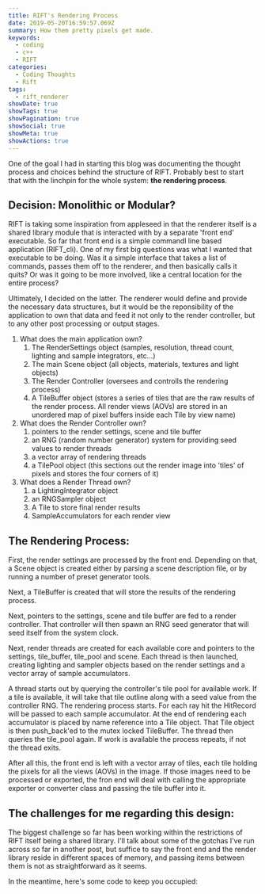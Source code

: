 ```yaml
---
title: RIFT's Rendering Process
date: 2019-05-20T16:59:57.069Z
summary: How them pretty pixels get made.
keywords:
  - coding
  - c++
  - RIFT
categories:
  - Coding Thoughts
  - Rift
tags:
  - rift_renderer
showDate: true
showTags: true
showPagination: true
showSocial: true
showMeta: true
showActions: true
---
```

One of the goal I had in starting this blog was documenting the thought process and choices behind the structure of RIFT.  Probably best to start that with the linchpin for the whole system: **the rendering process**.

## Decision: Monolithic or Modular?

RIFT is taking some inspiration from appleseed in that the renderer itself is a shared library module that is interacted with by a separate 'front end' executable.  So far that front end is a simple commandl line based application (RIFT_cli).  One of my first big questions was what I wanted that executable to be doing.  Was it a simple interface that takes a list of commands, passes them off to the renderer, and then basically calls it quits?  Or was it going to be more involved, like a central location for the entire process?

Ultimately, I decided on the latter.  The renderer would define and provide the necessary data structures, but it would be the reponsibility of the application to own that data and feed it not only to the render controller, but to any other post processing or output stages.

1. What does the main application own?
   1. The RenderSettings object (samples, resolution, thread count, lighting and sample integrators, etc...)
   2. The main Scene object (all objects, materials, textures and light objects)
   3. The Render Controller (oversees and controlls the rendering process)
   4. A TileBuffer object (stores a series of tiles that are the raw results of the render process.  All render views (AOVs) are stored in an unordered map of pixel buffers inside each Tile by view name)
2. What does the Render Controller own?
   1. pointers to the render settings, scene and tile buffer
   2. an RNG (random number generator) system for providing seed values to render threads
   3. a vector array of rendering threads
   4. a TilePool object (this sections out the render image into 'tiles' of pixels and stores the four corners of it)
3. What does a Render Thread own?
   1. a LightingIntegrator object
   2. an RNGSampler object
   3. A Tile to store final render results
   4. SampleAccumulators for each render view

## The Rendering Process:

First, the render settings are processed by the front end.  Depending on that, a Scene object is created either by parsing a scene description file, or by running a number of preset generator tools.

Next, a TileBuffer is created that will store the results of the rendering process.

Next, pointers to the settings, scene and tile buffer are fed to a render controller.  That controller will then spawn an RNG seed generator that will seed itself from the system clock.

Next, render threads are created for each available core and pointers to the settings, tile_buffer, tile_pool and scene.  Each thread is then launched, creating lighting and sampler objects based on the render settings and a vector array of sample accumulators.

A thread starts out by querying the controller's tile pool for available work.  If a tile is available, it will take that tile outline along with a seed value from the controller RNG.  The rendering process starts.  For each ray hit the HitRecord will be passed to each sample accumulator.  At the end of rendering each accumulator is placed by name reference into a Tile object.  That Tile object is then push_back'ed to the mutex locked TileBuffer.  The thread then queries the tile_pool again.  If work is available the process repeats, if not the thread exits.

After all this, the front end is left with a vector array of tiles, each tile holding the pixels for all the views (AOVs) in the image.  If those images need to be processed or exported, the fron end will deal with calling the appropriate exporter or converter class and passing the tile buffer into it.



## The challenges for me regarding this design:

The biggest challenge so far has been working within the restrictions of RIFT itself being a shared library.  I'll talk about some of the gotchas I've run across so far in another post, but suffice to say the front end and the render library reside in different spaces of memory, and passing items between them is not as straightforward as it seems.

In the meantime, here's some code to keep you occupied:
